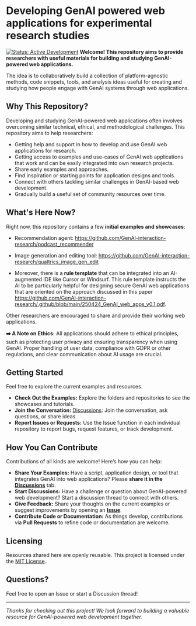 # Developing GenAI powered web applications for experimental research studies

[![Status: Active Development](https://img.shields.io/badge/status-active_development-brightgreen.svg)](CONTRIBUTING.md)
**Welcome! This repository aims to provide researchers with useful materials for building and studying GenAI-powered web applications.**

The idea is to collaboratively build a collection of platform-agnostic methods, code snippets, tools, and analysis ideas useful for creating and studying how people engage with GenAI systems through web applications.

## Why This Repository?

Developing and studying GenAI-powered web applications often involves overcoming similar technical, ethical, and methodological challenges. This repository aims to help researchers:

* Getting help and support in how to develop and use GenAI web applications for research.
* Getting access to examples and use-cases of GenAI web applications that work and can be easily integrated into own research projects.
* Share early examples and approaches.
* Find inspiration or starting points for application designs and tools.
* Connect with others tackling similar challenges in GenAI-based web development.
* Gradually build a useful set of community resources over time.

## What's Here Now?

Right now, this repository contains a few **initial examples and showcases**:
- Recommendation agent: https://github.com/GenAI-interaction-research/podcast_recommender
- Image generation and editing tool: https://github.com/GenAI-interaction-research/qualtrics_image_gen_edit

- Moreover, there is a **rule template** that can be integrated into an AI-augmented IDE like Cursor or Windsurf. This rule template instructs the AI to be particularly helpful for designing secure GenAI web applications that are oriented on the approach discussed in this paper https://github.com/GenAI-interaction-research/.github/blob/main/250424_GenAI_web_apps_v0.1.pdf.

Other researchers are encouraged to share and provide their working web applications.

**➡️ A Note on Ethics:** All applications should adhere to ethical principles, such as protecting user privacy and ensuring transparency when using GenAI. Proper handling of user data, compliance with GDPR or other regulations, and clear communication about AI usage are crucial.

## Getting Started

Feel free to explore the current examples and resources.

* **Check Out the Examples:** Explore the folders and repositories to see the showcases and tutorials.
* **Join the Conversation:** [Discussions](https://github.com/orgs/GenAI-interaction-research/discussions): Join the conversation, ask questions, or share ideas.
* **Report Issues or Requests:** Use the Issue function in each individual repository to report bugs, request features, or track development.
  
## How You Can Contribute

Contributions of all kinds are welcome! Here’s how you can help:

* **Share Your Examples:** Have a script, application design, or tool that integrates GenAI into web applications? Please **share it in the [Discussions](https://github.com/orgs/GenAI-interaction-research/discussions)** tab.
* **Start Discussions:** Have a challenge or question about GenAI-powered web development? Start a discussion thread to connect with others.
* **Give Feedback:** Share your thoughts on the current examples or suggest improvements by opening an **[Issue](link-to-issues-tab)**.
* **Contribute Code or Documentation:** As things develop, contributions via **Pull Requests** to refine code or documentation are welcome.


## Licensing

Resources shared here are openly reusable. This project is licensed under the [MIT License](https://github.com/GenAI-interaction-research/.github/blob/main/LICENSE)..

## Questions?

Feel free to open an Issue or start a Discussion thread!

---

*Thanks for checking out this project! We look forward to building a valuable resource for GenAI-powered web development together.*
